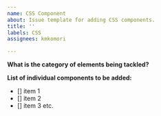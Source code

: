 ```yaml
---
name: CSS Component
about: Issue template for adding CSS components.
title: ''
labels: CSS
assignees: kmkomori

---
```


**What is the category of elements being tackled?**
<Insert element category title>

**List of individual components to be added:**
- [] item 1
- [] item 2
- [] item 3
etc.
